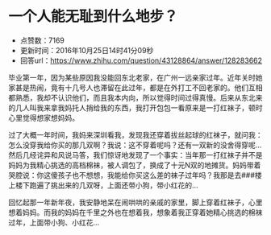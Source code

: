 # 一个人能无耻到什么地步？
- 点赞数：7169
- 更新时间：2016年10月25日14时41分09秒
- 回答url：https://www.zhihu.com/question/43128864/answer/128283662
<body>
 <p data-pid="7QwVA8HA">毕业第一年，因为某些原因我没能回东北老家，在广州一远亲家过年。近年关时她家甚是热闹，竟有十几号人也滞留在此过年，都是在外打工不回老家的。他们互相都熟悉，我却不认识他们，而且我本内向，所以觉得时间过得真慢。后来从东北来的几人叫我来拿我妈托人捎给我的东西，我打开包包一看原来是一打红袜子，顿时心里觉得想家想妈妈。</p>
 <p data-pid="QM7nMszU">过了大概一年时间，我妈来深圳看我，发现我还穿着拔丝起球的红袜子，就问我：怎么没穿我给你买的那几双啊？我说：这不穿着呢吗？还有一双新的没舍得穿呢…然后几经诧异和风说马答，我们惊讶地发现了一个事实：当年那一打红袜子并不是妈妈为我精心挑选的高档棉袜，被人调包了，换成了十元N双的地摊货。妈妈带着哭腔说：你这傻孩子也不想想，我能给你买这么差的袜子过年吗？我那是去###楼上楼下跑遍了挑出来的几双呀，上面还带小狗，带小红花的…</p>
 <p data-pid="bBLW1dpC">回忆起那一年新年夜，我安静地呆在闹哄哄的亲戚的家里，脚上穿着红袜子，心里想着妈妈。而我的妈妈在千里之外也在想着我，想象着我正穿着她精心挑选的棉袜过年，上面带小狗、小红花…</p>
</body>